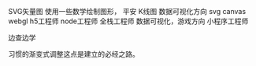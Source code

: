 SVG矢量图
使用一些数学绘制图形，
平安 K线图
数据可视化方向 svg canvas webgl
h5工程师
node工程师  全栈工程师
数据可视化，游戏方向
小程序工程师 

边查边学

习惯的渐变式调整这点是建立的必经之路。